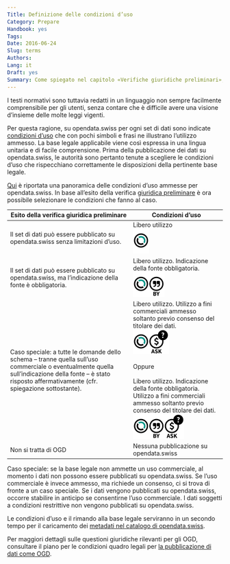 ```yaml
---
Title: Definizione delle condizioni d’uso
Category: Prepare
Handbook: yes
Tags:
Date: 2016-06-24
Slug: terms
Authors:
Lang: it
Draft: yes
Summary: Come spiegato nel capitolo «Verifiche giuridiche preliminari», in seno all’amministrazione pubblica le condizioni d’uso di un set di dati si fondano su una base legale.
---
```


I testi normativi sono tuttavia redatti in un linguaggio non sempre facilmente comprensibile per gli utenti, senza contare che è difficile avere una visione d’insieme delle molte leggi vigenti.

Per questa ragione, su opendata.swiss per ogni set di dati sono indicate [condizioni d’uso](https://opendata.swiss/it/terms-of-use/) che con pochi simboli e frasi ne illustrano l’utilizzo ammesso. La base legale applicabile viene così espressa in una lingua unitaria e di facile comprensione. Prima della pubblicazione dei dati su opendata.swiss, le autorità sono pertanto tenute a scegliere le condizioni d’uso che rispecchiano correttamente le disposizioni della pertinente base legale.

[Qui](https://opendata.swiss/it/terms-of-use/) è riportata una panoramica delle condizioni d’uso ammesse per opendata.swiss. In base all’esito della verifica [giuridica preliminare](/it/prepare/frameworks) è ora possibile selezionare le condizioni che fanno al caso.

| Esito della verifica giuridica preliminare | Condizioni d’uso |
|--------------------------------------------|------------------|
| Il set di dati può essere pubblicato su opendata.swiss senza limitazioni d’uso. | Libero utilizzo <br><img src="../../images/terms_open.svg" width="38" height="58"> |
| Il set di dati può essere pubblicato su opendata.swiss, ma l’indicazione della fonte è obbligatoria. | Libero utilizzo. Indicazione della fonte obbligatoria. <br><img src="../../images/terms_by.svg" width="74" height="58"> |
| Caso speciale: a tutte le domande dello schema – tranne quella sull’uso commerciale o eventualmente quella sull’indicazione della fonte – è stato risposto affermativamente (cfr. spiegazione sottostante). | Libero utilizzo. Utilizzo a fini commerciali ammesso soltanto previo consenso del titolare dei dati. <br><img src="../../images/terms_ask.svg" width="84" height="58"> <br><br> Oppure <br><br> Libero utilizzo. Indicazione della fonte obbligatoria. Utilizzo a fini commerciali ammesso soltanto previo consenso del titolare dei dati. <br><img src="../../images/terms_by-ask.svg" width="120" height="58"> |
| Non si tratta di OGD | Nessuna pubblicazione su opendata.swiss |

Caso speciale: se la base legale non ammette un uso commerciale, al momento i dati non possono essere pubblicati su opendata.swiss. Se l’uso commerciale è invece ammesso, ma richiede un consenso, ci si trova di fronte a un caso speciale. Se i dati vengono pubblicati su opendata.swiss, occorre stabilire in anticipo se consentirne l’uso commerciale. I dati soggetti a condizioni restrittive non vengono pubblicati su opendata.swiss.

Le condizioni d’uso e il rimando alla base legale serviranno in un secondo tempo per il caricamento dei [metadati nel catalogo di opendata.swiss](/it/publish/swiss).

Per maggiori dettagli sulle questioni giuridiche rilevanti per gli OGD, consultare il piano per le condizioni quadro legali per [la pubblicazione di dati come OGD](/it/library/konzept-rechtliche-rahmen).
